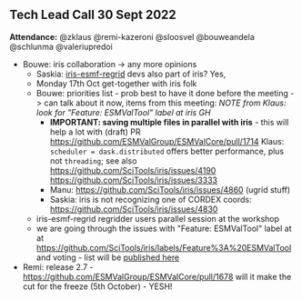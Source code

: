 ## Tech Lead Call 30 Sept 2022

**Attendance:** @zklaus @remi-kazeroni @sloosvel @bouweandela @schlunma @valeriupredoi

- Bouwe: iris collaboration -> any more opinions
  - Saskia: [iris-esmf-regrid](https://github.com/SciTools-incubator/iris-esmf-regrid) devs also part of iris? Yes,
  - Monday 17th Oct get-together with iris folk
  - Bouwe: priorities list - prob best to have it done before the meeting
    -> can talk about it now, items from this meeting:
    *NOTE from Klaus: look for "Feature: ESMValTool" label at iris GH*
    - **IMPORTANT: saving multiple files in parallel with iris** - this will help a lot with (draft) PR https://github.com/ESMValGroup/ESMValCore/pull/1714
      Klaus: `scheduler = dask.distributed` offers better performance, plus not `threading`; see also https://github.com/SciTools/iris/issues/4190 https://github.com/SciTools/iris/issues/3333
    - Manu: https://github.com/SciTools/iris/issues/4860 (ugrid stuff)
    - Saskia: iris is not recognizing one of CORDEX coords: https://github.com/SciTools/iris/issues/4830
  - iris-esmf-regrid regridder users parallel session at the workshop
  - we are going through the issues with "Feature: ESMValTool" label at at https://github.com/SciTools/iris/labels/Feature%3A%20ESMValTool
    and voting - list will be [published here](https://github.com/ESMValGroup/ESMValCore/issues/1738)
- Remi: release 2.7 - https://github.com/ESMValGroup/ESMValCore/pull/1678 will it make the cut for the freeze (5th October) - YESH!
